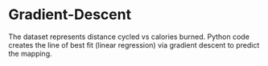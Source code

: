 # Gradient-Descent
The dataset represents distance cycled vs calories burned. Python code creates the line of best fit (linear regression) via gradient descent to predict the mapping.
